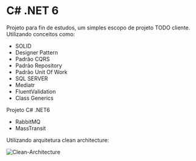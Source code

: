 # C# .NET 6

Projeto para fin de estudos, um simples escopo de projeto TODO cliente.
Utilizando conceitos como:
  - SOLID
  - Designer Pattern
  - Padrão CQRS
  - Padrão Repository
  - Padrão Unit Of Work
  - SQL SERVER
  - Mediatr
  - FluentValidation
  - Class Generics
 
 Projeto C# .NET6 
  - RabbitMQ
  - MassTransit
 
Utilizando arquitetura clean architecture:


![Clean-Architecture](https://user-images.githubusercontent.com/9687518/145725076-31ffaf3e-a057-42fc-a0df-5761b8f10399.png)

